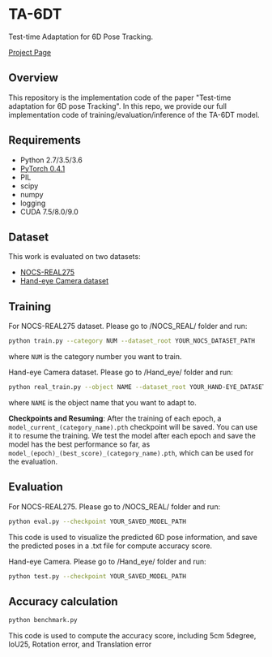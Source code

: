 # TA-6DT  
Test-time Adaptation for 6D Pose Tracking.

[Project Page](https://bartektian.github.io/TA-6DT.html) 


## Overview
This repository is the implementation code of the paper "Test-time adaptation for 6D pose Tracking".
In this repo, we provide our full implementation code of training/evaluation/inference of the TA-6DT model.

## Requirements

* Python 2.7/3.5/3.6
* [PyTorch 0.4.1](https://pytorch.org/) 
* PIL
* scipy
* numpy
* logging
* CUDA 7.5/8.0/9.0

## Dataset

This work is evaluated on two datasets:
* [NOCS-REAL275](https://github.com/hughw19/NOCS_CVPR2019)
* [Hand-eye Camera dataset](https://zenodo.org/record/8172205)



## Training
For NOCS-REAL275 dataset. Please go to /NOCS_REAL/ folder and run:
```bash
python train.py --category NUM --dataset_root YOUR_NOCS_DATASET_PATH
```
where `NUM` is the category number you want to train.


Hand-eye Camera dataset. Please go to /Hand_eye/ folder and run:
```bash
python real_train.py --object NAME --dataset_root YOUR_HAND-EYE_DATASET_PATH --chechpoint YOUR_SAVED_MODEL_PATH
```
where `NAME` is the object name that you want to adapt to.

**Checkpoints and Resuming**: 
After the training of each epoch, a `model_current_(category_name).pth` checkpoint will be saved. 
You can use it to resume the training. 
We test the model after each epoch and save the model has the best performance so far, as `model_(epoch)_(best_score)_(category_name).pth`, which can be used for the evaluation.

## Evaluation
For NOCS-REAL275. Please go to /NOCS_REAL/ folder and run:
```bash
python eval.py --checkpoint YOUR_SAVED_MODEL_PATH
```
This code is used to visualize the predicted 6D pose information, and save the predicted poses in a .txt file for compute accuracy score. 


Hand-eye Camera. Please go to /Hand_eye/ folder and run:
```bash
python test.py --checkpoint YOUR_SAVED_MODEL_PATH
```

## Accuracy calculation
```bash
python benchmark.py
```
This code is used to compute the accuracy score, including 5cm 5degree, IoU25, Rotation error, and Translation error



